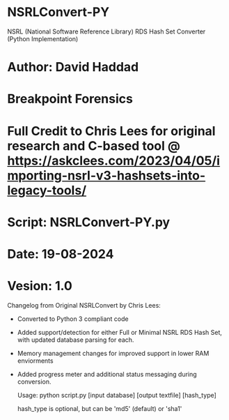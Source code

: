 # NSRLConvert-PY
NSRL (National Software Reference Library) RDS Hash Set Converter (Python Implementation)

# Author: David Haddad
# Breakpoint Forensics
# Full Credit to Chris Lees for original research and C-based tool @ https://askclees.com/2023/04/05/importing-nsrl-v3-hashsets-into-legacy-tools/ 
# Script: NSRLConvert-PY.py
# Date: 19-08-2024
# Vesion: 1.0

Changelog from Original NSRLConvert by Chris Lees:
  - Converted to Python 3 compliant code
  - Added support/detection for either Full or Minimal NSRL RDS Hash Set, with updated database parsing for each.
  - Memory management changes for improved support in lower RAM enviorments
  - Added progress meter and additional status messaging during conversion.

    Usage:
    python script.py [input database] [output textfile] [hash_type]
    
    hash_type is optional, but can be 'md5' (default) or 'sha1'
